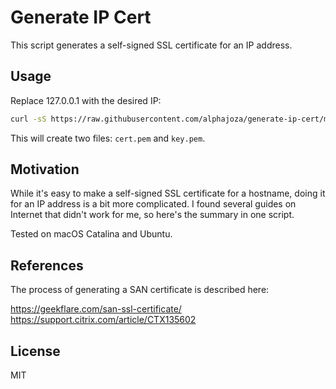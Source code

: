 # Generate IP Cert

This script generates a self-signed SSL certificate for an IP address.

## Usage

Replace 127.0.0.1 with the desired IP:

```sh
curl -sS https://raw.githubusercontent.com/alphajoza/generate-ip-cert/master/generate-ip-cert.sh | bash -s IP
```

This will create two files: `cert.pem` and `key.pem`.

## Motivation

While it's easy to make a self-signed SSL certificate for a hostname, doing it for an IP address
is a bit more complicated. I found several guides on Internet that didn't work for me,
so here's the summary in one script.

Tested on macOS Catalina and Ubuntu.

## References

The process of generating a SAN certificate is described here:

https://geekflare.com/san-ssl-certificate/  
https://support.citrix.com/article/CTX135602  

## License

MIT
